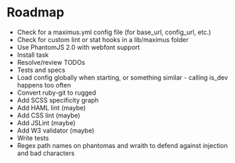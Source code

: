 # Roadmap

* Check for a maximus.yml config file (for base_url, config_url, etc.)
* Check for custom lint or stat hooks in a lib/maximus folder
* Use PhantomJS 2.0 with webfont support
* Install task
* Resolve/review TODOs
* Tests and specs
* Load config globally when starting, or something similar - calling is_dev happens too often
* Convert ruby-git to rugged
* Add SCSS specificity graph
* Add HAML lint (maybe)
* Add CSS lint (maybe)
* Add JSLint (maybe)
* Add W3 validator (maybe)
* Write tests
* Regex path names on phantomas and wraith to defend against injection and bad characters
